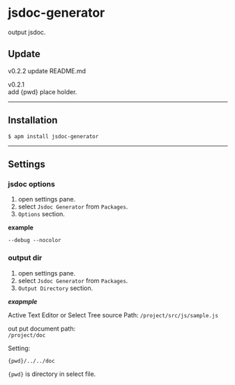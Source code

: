 # jsdoc-generator

output jsdoc.

## Update

v0.2.2
update README.md

v0.2.1  
add {pwd} place holder.  

---

## Installation

`$ apm install jsdoc-generator`

---
## Settings

### jsdoc options
1. open settings pane.
2. select `Jsdoc Generator` from `Packages`.
3. `Options` section.

**example**
```
--debug --nocolor
```

### output dir
1. open settings pane.
2. select `Jsdoc Generator` from `Packages`.
3. `Output Directory` section.

***exapmple***

Active Text Editor or Select Tree source Path:
`/project/src/js/sample.js`

out put document path:  
`/project/doc`

Setting:
```
{pwd}/../../doc
```

`{pwd}` is directory in select file.
